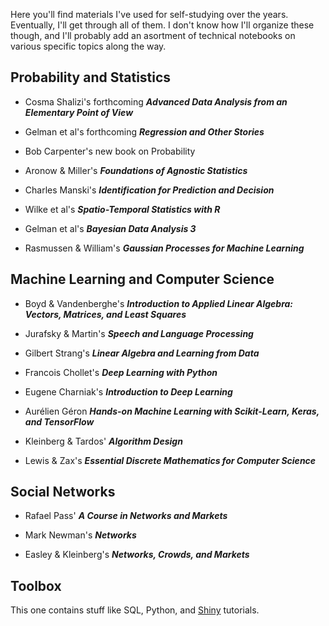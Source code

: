 Here you'll find materials I've used for self-studying over the years. Eventually, I'll get through all of them. I don't know how I'll organize these though, and I'll probably add an asortment of technical notebooks on various specific topics along the way.

## Probability and Statistics

- Cosma Shalizi's forthcoming ___Advanced Data Analysis from an Elementary Point of View___

- Gelman et al's forthcoming ___Regression and Other Stories___

- Bob Carpenter's new book on Probability

- Aronow & Miller's ___Foundations of Agnostic Statistics___

- Charles Manski's ___Identification for Prediction and Decision___

- Wilke et al's ___Spatio-Temporal Statistics with R___

- Gelman et al's ___Bayesian Data Analysis 3___

- Rasmussen & William's ___Gaussian Processes for Machine Learning___

## Machine Learning and Computer Science

- Boyd & Vandenberghe's ___Introduction to Applied Linear Algebra: Vectors, Matrices, and Least Squares___ 

- Jurafsky & Martin's ___Speech and Language Processing___

- Gilbert Strang's ___Linear Algebra and Learning from Data___

- Francois Chollet's ___Deep Learning with Python___

- Eugene Charniak's ___Introduction to Deep Learning___

- Aurélien Géron ___Hands-on Machine Learning with Scikit-Learn, Keras, and TensorFlow___

- Kleinberg & Tardos' ___Algorithm Design___

- Lewis & Zax's ___Essential Discrete Mathematics for Computer Science___

## Social Networks

- Rafael Pass' ___A Course in Networks and Markets___

- Mark Newman's ___Networks___

- Easley & Kleinberg's ___Networks, Crowds, and Markets___

## Toolbox

This one contains stuff like SQL, Python, and [Shiny](https://acastroaraujo.shinyapps.io/Shiny_Tutorial/) tutorials.
